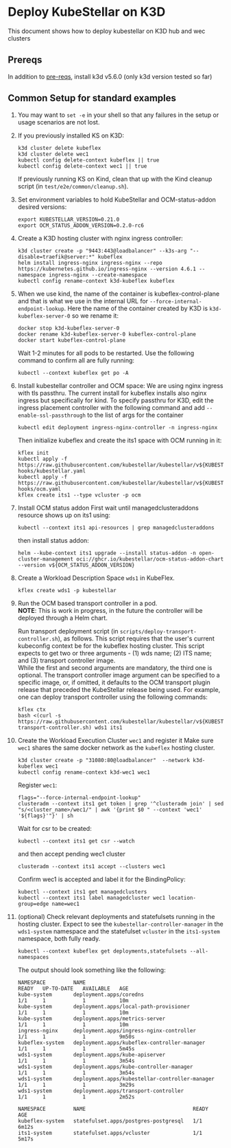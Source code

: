 # Deploy KubeStellar on K3D

This document shows how to deploy kubestellar on K3D hub and wec clusters

## Prereqs

In addition to [pre-reqs](pre-reqs.md), install k3d v5.6.0 (only k3d version tested so far)

## Common Setup for standard examples

1. You may want to `set -e` in your shell so that any failures in the setup or usage scenarios are not lost.

1. If you previously installed KS on K3D:
    ```shell
    k3d cluster delete kubeflex
    k3d cluster delete wec1
    kubectl config delete-context kubeflex || true
    kubectl config delete-context wec1 || true
    ```
   If previously running KS on Kind, clean that up with the Kind cleanup script (in `test/e2e/common/cleanup.sh`).

1. Set environment variables to hold KubeStellar and OCM-status-addon desired versions:
    ```shell
    export KUBESTELLAR_VERSION=0.21.0
    export OCM_STATUS_ADDON_VERSION=0.2.0-rc6
    ```

1. Create a K3D hosting cluster with nginx ingress controller:
    ```shell
    k3d cluster create -p "9443:443@loadbalancer" --k3s-arg "--disable=traefik@server:*" kubeflex
    helm install ingress-nginx ingress-nginx --repo https://kubernetes.github.io/ingress-nginx --version 4.6.1 --namespace ingress-nginx --create-namespace
    kubectl config rename-context k3d-kubeflex kubeflex
    ```

1. When we use kind, the name of the container is kubeflex-control-plane and that is what we use 
   in the internal URL for `--force-internal-endpoint-lookup`.
   Here the name of the container created by K3D is `k3d-kubeflex-server-0` so we rename it:
    ```shell
    docker stop k3d-kubeflex-server-0
    docker rename k3d-kubeflex-server-0 kubeflex-control-plane
    docker start kubeflex-control-plane
    ```
    Wait 1-2 minutes for all pods to be restarted.
    Use the following command to confirm all are fully running:
    ```shell
    kubectl --context kubeflex get po -A
    ```

1. Install kubestellar controller and OCM space:
   We are using nginx ingress with tls passthru.
   The current install for kubeflex installs also nginx ingress but specifically for kind.
   To specify passthru for K3D, edit the ingress placement controller with the following command and add `--enable-ssl-passthrough` to the list of args for the container
    ```shell
    kubectl edit deployment ingress-nginx-controller -n ingress-nginx  
    ```
   Then initialize kubeflex and create the its1 space with OCM running in it:
    ```shell
    kflex init
    kubectl apply -f https://raw.githubusercontent.com/kubestellar/kubestellar/v${KUBESTELLAR_VERSION}/config/postcreate-hooks/kubestellar.yaml
    kubectl apply -f https://raw.githubusercontent.com/kubestellar/kubestellar/v${KUBESTELLAR_VERSION}/config/postcreate-hooks/ocm.yaml
    kflex create its1 --type vcluster -p ocm
    ```

1. Install OCM status addon
   First wait until managedclusteraddons resource shows up on its1 using:
    ```shell
   kubectl --context its1 api-resources | grep managedclusteraddons
    ```
   then install status addon:
    ```shell
    helm --kube-context its1 upgrade --install status-addon -n open-cluster-management oci://ghcr.io/kubestellar/ocm-status-addon-chart --version v${OCM_STATUS_ADDON_VERSION}
    ```

1. Create a Workload Description Space `wds1` in KubeFlex.
    ```shell
    kflex create wds1 -p kubestellar
    ```

1. Run the OCM based transport controller in a pod.  
**NOTE**: This is work in progress, in the future the controller will be deployed through a Helm chart.

    Run transport deployment script (in `scripts/deploy-transport-controller.sh`), as follows.
    This script requires that the user's current kubeconfig context be for the kubeflex hosting cluster.
    This script expects to get two or three arguments - (1) wds name; (2) ITS name; and (3) transport controller image.  
    While the first and second arguments are mandatory, the third one is optional.
    The transport controller image argument can be specified to a specific image, or, if omitted, it defaults to the OCM transport plugin release that preceded the KubeStellar release being used.
    For example, one can deploy transport controller using the following commands:
    ```shell
    kflex ctx
    bash <(curl -s https://raw.githubusercontent.com/kubestellar/kubestellar/v${KUBESTELLAR_VERSION}/scripts/deploy-transport-controller.sh) wds1 its1
    ```

1. Create the Workload Execution Cluster `wec1` and register it
   Make sure `wec1` shares the same docker network as the `kubeflex` hosting cluster.
    ```shell
    k3d cluster create -p "31080:80@loadbalancer"  --network k3d-kubeflex wec1
    kubectl config rename-context k3d-wec1 wec1
    ```
   Register `wec1`:
    ```shell
    flags="--force-internal-endpoint-lookup"
    clusteradm --context its1 get token | grep '^clusteradm join' | sed "s/<cluster_name>/wec1/" | awk '{print $0 " --context 'wec1' '${flags}'"}' | sh
    ```
   Wait for csr to be created:
    ```shell
    kubectl --context its1 get csr --watch
    ```
    and then accept pending wec1 cluster
    ```shell
    clusteradm --context its1 accept --clusters wec1
    ```
    Confirm wec1 is accepted and label it for the BindingPolicy:
    ```shell
    kubectl --context its1 get managedclusters
    kubectl --context its1 label managedcluster wec1 location-group=edge name=wec1
    ```

1. (optional) Check relevant deployments and statefulsets running in the hosting cluster. Expect to
see the `kubestellar-controller-manager` in the `wds1-system` namespace and the 
statefulset `vcluster` in the `its1-system` namespace, both fully ready.

    ```shell
    kubectl --context kubeflex get deployments,statefulsets --all-namespaces
    ```
   The output should look something like the following:
    ```
    NAMESPACE         NAME                                             READY   UP-TO-DATE   AVAILABLE   AGE
    kube-system       deployment.apps/coredns                          1/1     1            1           10m
    kube-system       deployment.apps/local-path-provisioner           1/1     1            1           10m
    kube-system       deployment.apps/metrics-server                   1/1     1            1           10m
    ingress-nginx     deployment.apps/ingress-nginx-controller         1/1     1            1           9m50s
    kubeflex-system   deployment.apps/kubeflex-controller-manager      1/1     1            1           5m45s
    wds1-system       deployment.apps/kube-apiserver                   1/1     1            1           3m54s
    wds1-system       deployment.apps/kube-controller-manager          1/1     1            1           3m54s
    wds1-system       deployment.apps/kubestellar-controller-manager   1/1     1            1           3m29s
    wds1-system       deployment.apps/transport-controller             1/1     1            1           2m52s

    NAMESPACE         NAME                                   READY   AGE
    kubeflex-system   statefulset.apps/postgres-postgresql   1/1     6m12s
    its1-system       statefulset.apps/vcluster              1/1     5m17s
    ```

